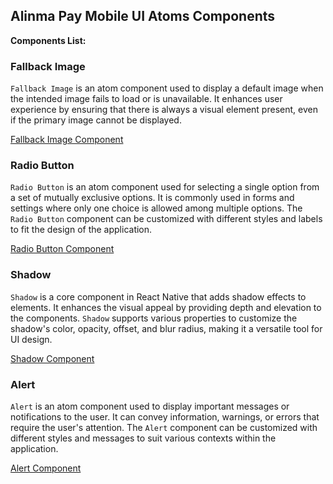 ## Alinma Pay Mobile UI Atoms Components

**Components List:**

### Fallback Image

`Fallback Image` is an atom component used to display a default image when the intended image fails to load or is unavailable. It enhances user experience by ensuring that there is always a visual element present, even if the primary image cannot be displayed.

[Fallback Image Component](../../app/src/components/atoms/fallbackimg/ipay-fallbackimg.component.tsx)

### Radio Button

`Radio Button` is an atom component used for selecting a single option from a set of mutually exclusive options. It is commonly used in forms and settings where only one choice is allowed among multiple options. The `Radio Button` component can be customized with different styles and labels to fit the design of the application.

[Radio Button Component](../../app/src/components/atoms/radio-button/ipay-radio-button.component.tsx)

### Shadow

`Shadow` is a core component in React Native that adds shadow effects to elements. It enhances the visual appeal by providing depth and elevation to the components. `Shadow` supports various properties to customize the shadow's color, opacity, offset, and blur radius, making it a versatile tool for UI design.

[Shadow Component](../../app/src/components/atoms/shadow/ipay-shadow.component.tsx)

### Alert

`Alert` is an atom component used to display important messages or notifications to the user. It can convey information, warnings, or errors that require the user's attention. The `Alert` component can be customized with different styles and messages to suit various contexts within the application.

[Alert Component](../../app/src/components/atoms/alert/ipay-alert.component.tsx)
